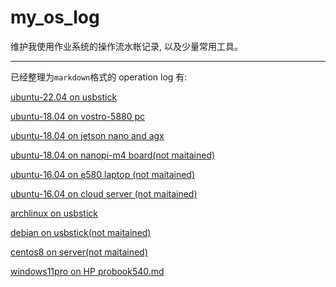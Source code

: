 # my_os_log

维护我使用作业系统的操作流水帐记录, 以及少量常用工具。

* * *
已经整理为`markdown`格式的 operation log 有:

[ubuntu-22.04 on usbstick](./ubuntu22.04-usbstick.md)

[ubuntu-18.04 on vostro-5880 pc](./ubuntu18.04_vostro-5880.md)

[ubuntu-18.04 on jetson nano and agx](./jetson_nano_agx.md)

[ubuntu-18.04 on nanopi-m4 board(not maitained)](./nanopi-m4.md)

[ubuntu-16.04 on e580 laptop (not maitained)](./ubuntu16.04_e580.md)

[ubuntu-16.04 on cloud server (not maitained)](./ubuntu16.04_server.md)

[archlinux on usbstick](./arch_any_pc.md)

[debian on usbstick(not maitained)](./debian8_any_pc.md)

[centos8 on server(not maitained)](./centos8_server.md)

[windows11pro on HP probook540.md](./windows11pro.md)
